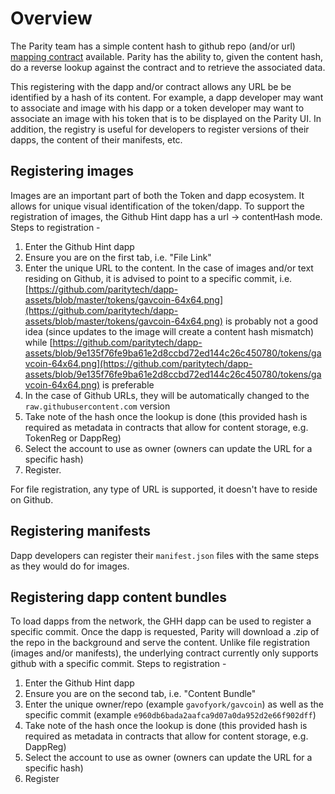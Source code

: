 # Overview

The Parity team has a simple content hash to github repo (and/or url) [mapping contract](https://github.com/paritytech/contracts/blob/master/GithubHint.sol) available. Parity has the ability to, given the content hash, do a reverse lookup against the contract and to retrieve the associated data.

This registering with the dapp and/or contract allows any URL be be identified by a hash of its content. For example, a dapp developer may want to associate and image with his dapp or a token developer may want to associate an image with his token that is to be displayed on the Parity UI. In addition, the registry is useful for developers to register versions of their dapps, the content of their manifests, etc.


## Registering images

Images are an important part of both the Token and dapp ecosystem. It allows for unique visual identification of the token/dapp. To support the registration of images, the Github Hint dapp has a url -> contentHash mode. Steps to registration -

1. Enter the Github Hint dapp
2. Ensure you are on the first tab, i.e. "File Link"
3. Enter the unique URL to the content. In the case of images and/or text residing on Github, it is advised to point to a specific commit, i.e. [https://github.com/paritytech/dapp-assets/blob/master/tokens/gavcoin-64x64.png](https://github.com/paritytech/dapp-assets/blob/master/tokens/gavcoin-64x64.png) is probably not a good idea (since updates to the image will create a content hash mismatch) while [https://github.com/paritytech/dapp-assets/blob/9e135f76fe9ba61e2d8ccbd72ed144c26c450780/tokens/gavcoin-64x64.png](https://github.com/paritytech/dapp-assets/blob/9e135f76fe9ba61e2d8ccbd72ed144c26c450780/tokens/gavcoin-64x64.png) is preferable
4. In the case of Github URLs, they will be automatically changed to the `raw.githubusercontent.com` version
5. Take note of the hash once the lookup is done (this provided hash is required as metadata in contracts that allow for content storage, e.g. TokenReg or DappReg)
6. Select the account to use as owner (owners can update the URL for a specific hash)
7. Register.

For file registration, any type of URL is supported, it doesn't have to reside on Github.

## Registering manifests

Dapp developers can register their `manifest.json` files with the same steps as they would do for images.


## Registering dapp content bundles

To load dapps from the network, the GHH dapp can be used to register a specific commit. Once the dapp is requested, Parity will download a .zip of the repo in the background and serve the content. Unlike file registration (images and/or manifests), the underlying contract currently only supports github with a specific commit. Steps to registration -

1. Enter the Github Hint dapp
2. Ensure you are on the second tab, i.e. "Content Bundle"
3. Enter the unique owner/repo (example `gavofyork/gavcoin`) as well as the specific commit (example `e960db6bada2aafca9d07a0da952d2e66f902dff`)
4. Take note of the hash once the lookup is done (this provided hash is required as metadata in contracts that allow for content storage, e.g. DappReg)
5. Select the account to use as owner (owners can update the URL for a specific hash)
6. Register

